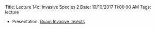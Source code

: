 Title: Lecture 14c:  Invasive Species 2
Date: 10/10/2017 11:00:00 AM
Tags: lecture

* Presentation: [Guam Invasive Insects](https://github.com/aubreymoore/presentations/blob/master/GuamInvasiveInsectsMBP20100120/GuamInvasiveInsectsMBP20100120.pdf)
